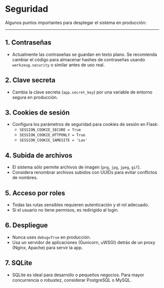 # Seguridad

Algunos puntos importantes para desplegar el sistema en producción:

---

## 1. Contraseñas

- Actualmente las contraseñas se guardan en texto plano. Se recomienda cambiar el código para almacenar hashes de contraseñas usando `werkzeug.security` o similar antes de uso real.

## 2. Clave secreta

- Cambia la clave secreta (`app.secret_key`) por una variable de entorno segura en producción.

## 3. Cookies de sesión

- Configura los parámetros de seguridad para cookies de sesión en Flask:
  - `SESSION_COOKIE_SECURE = True`
  - `SESSION_COOKIE_HTTPONLY = True`
  - `SESSION_COOKIE_SAMESITE = 'Lax'`

## 4. Subida de archivos

- El sistema sólo permite archivos de imagen (`png`, `jpg`, `jpeg`, `gif`).
- Considera renombrar archivos subidos con UUIDs para evitar conflictos de nombres.

## 5. Acceso por roles

- Todas las rutas sensibles requieren autenticación y el rol adecuado.
- Si el usuario no tiene permisos, es redirigido al login.

## 6. Despliegue

- Nunca uses `debug=True` en producción.
- Usa un servidor de aplicaciones (Gunicorn, uWSGI) detrás de un proxy (Nginx, Apache) para servir la app.

## 7. SQLite

- SQLite es ideal para desarrollo o pequeños negocios. Para mayor concurrencia o robustez, considerar PostgreSQL o MySQL.
